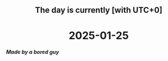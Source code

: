 <h2 align=center>The day is currently [with UTC+0]</h2>
<h1 align=center><!--TIME BEGIN-->2025-01-25<!--TIME END--></h1>
<h5>Made by a bored guy</h5>
